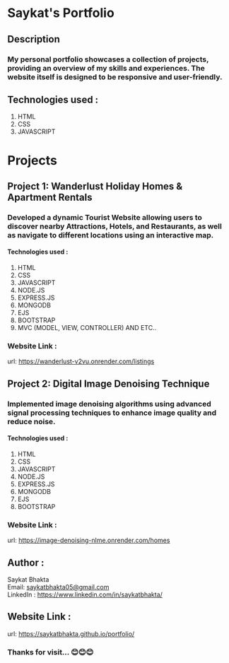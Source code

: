 ﻿# Saykat's Portfolio

## Description
### My personal portfolio showcases a collection of projects, providing an overview of my skills and experiences. The website itself is designed to be responsive and user-friendly.

## Technologies used :
   1. HTML
   2. CSS
   3. JAVASCRIPT

# Projects
## Project 1: Wanderlust Holiday Homes & Apartment Rentals
### Developed a dynamic Tourist Website allowing users to discover nearby Attractions, Hotels, and Restaurants, as well as navigate to different locations using an interactive map. 

#### Technologies used :
   1. HTML
   2. CSS
   3. JAVASCRIPT
   4. NODE.JS
   5. EXPRESS.JS
   6. MONGODB
   7. EJS
   8. BOOTSTRAP
   9. MVC (MODEL, VIEW, CONTROLLER) AND ETC..

### Website Link :
url: https://wanderlust-v2vu.onrender.com/listings

## Project 2: Digital Image Denoising Technique 
### Implemented image denoising algorithms using advanced signal processing techniques to enhance image quality and reduce noise. 

#### Technologies used :
   1. HTML
   2. CSS
   3. JAVASCRIPT
   4. NODE.JS
   5. EXPRESS.JS
   6. MONGODB
   7. EJS
   8. BOOTSTRAP

### Website Link :
url: https://image-denoising-nlme.onrender.com/homes

## Author :
   Saykat Bhakta
   <br>
   Email: saykatbhakta05@gmail.com
   <br>
   LinkedIn : https://www.linkedin.com/in/saykatbhakta/

## Website Link :
url: https://saykatbhakta.github.io/portfolio/


### Thanks for visit... 😊😊😊
